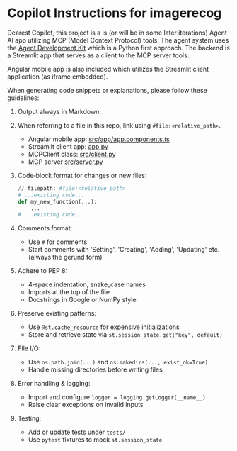 # Copilot Instructions for imagerecog

Dearest Copilot,
this project is a is (or will be in some later iterations) Agent AI app utilizing
MCP (Model Context Protocol) tools. The agent system uses the
[Agent Development Kit](https://google.github.io/adk-docs/) which is a
Python first approach. The backend is a Streamlit app that serves as a client to
the MCP server tools.

Angular mobile app is also included which utilizes the Streamlit client application
(as iframe embedded).

When generating code snippets or explanations, please follow these guidelines:

1. Output always in Markdown.
2. When referring to a file in this repo, link using `#file:<relative_path>`.
   - Angular mobile app: [src/app/app.components.ts](#file:src/app/app.components.ts)
   - Streamlit client app: [app.py](#file:app.py)
   - MCPClient class: [src/client.py](#file:src/client.py)
   - MCP server [src/server.py](#file:src/server.py)

3. Code‑block format for changes or new files:
    ````python
    // filepath: #file:<relative_path>
    # ...existing code...
    def my_new_function(...):
        ...
    # ...existing code...
    ````

4. Comments format:
   - Use `#` for comments
   - Start comments with 'Setting', 'Creating', 'Adding', 'Updating' etc.
     (always the gerund form)

5. Adhere to PEP 8:
   - 4‑space indentation, snake_case names
   - Imports at the top of the file
   - Docstrings in Google or NumPy style

6. Preserve existing patterns:
   - Use `@st.cache_resource` for expensive initializations
   - Store and retrieve state via `st.session_state.get("key", default)`

7. File I/O:
   - Use `os.path.join(...)` and `os.makedirs(..., exist_ok=True)`
   - Handle missing directories before writing files

8. Error handling & logging:
   - Import and configure `logger = logging.getLogger(__name__)`
   - Raise clear exceptions on invalid inputs

9. Testing:
    - Add or update tests under `tests/`
    - Use `pytest` fixtures to mock `st.session_state`